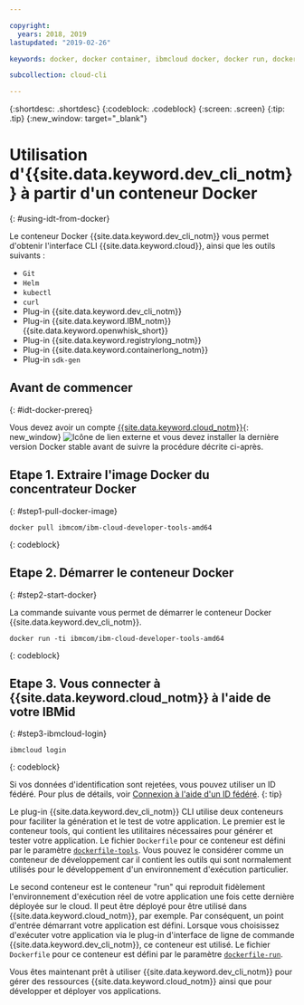 ```yaml
---

copyright:
  years: 2018, 2019
lastupdated: "2019-02-26"

keywords: docker, docker container, ibmcloud docker, docker run, docker pull, ibmcloud cli, dockerfile, ibmcloud login

subcollection: cloud-cli

---
```


{:shortdesc: .shortdesc}
{:codeblock: .codeblock}
{:screen: .screen}
{:tip: .tip}
{:new_window: target="_blank"}

# Utilisation d'{{site.data.keyword.dev_cli_notm}} à partir d'un conteneur Docker
{: #using-idt-from-docker}

Le conteneur Docker {{site.data.keyword.dev_cli_notm}} vous permet d'obtenir l'interface CLI {{site.data.keyword.cloud}}, ainsi que les outils suivants :

* `Git`
* `Helm`
* `kubectl`
* `curl`
* Plug-in {{site.data.keyword.dev_cli_notm}}
* Plug-in {{site.data.keyword.IBM_notm}} {{site.data.keyword.openwhisk_short}}
* Plug-in {{site.data.keyword.registrylong_notm}}
* Plug-in {{site.data.keyword.containerlong_notm}}
* Plug-in `sdk-gen`

## Avant de commencer
{: #idt-docker-prereq}

Vous devez avoir un compte [{{site.data.keyword.cloud_notm}}](https://{DomainName}){: new_window} ![Icône de lien externe](../../../icons/launch-glyph.svg "Icône de lien externe") et vous devez installer la dernière version Docker stable avant de suivre la procédure décrite ci-après. 

## Etape 1. Extraire l'image Docker du concentrateur Docker
{: #step1-pull-docker-image}

```
docker pull ibmcom/ibm-cloud-developer-tools-amd64
```
{: codeblock}

## Etape 2. Démarrer le conteneur Docker
{: #step2-start-docker}

La commande suivante vous permet de démarrer le conteneur Docker {{site.data.keyword.dev_cli_notm}}.

```
docker run -ti ibmcom/ibm-cloud-developer-tools-amd64
```
{: codeblock}

## Etape 3. Vous connecter à {{site.data.keyword.cloud_notm}} à l'aide de votre IBMid
{: #step3-ibmcloud-login}

```
ibmcloud login
```
{: codeblock}

Si vos données d'identification sont rejetées, vous pouvez utiliser un ID fédéré. Pour plus de détails, voir [Connexion à l'aide d'un ID fédéré](/docs/iam?topic=iam-federated_id#federated_id).
{: tip}

Le plug-in {{site.data.keyword.dev_cli_notm}} CLI utilise deux conteneurs pour faciliter la génération et le test de votre application. Le premier est le conteneur tools, qui contient les utilitaires nécessaires pour générer et tester votre application. Le fichier `Dockerfile` pour ce conteneur est défini par le paramètre [`dockerfile-tools`](/docs/cli/idt?topic=cloud-cli-idt-cli#command-parameters). Vous pouvez le considérer comme un conteneur de développement car il contient les outils qui sont normalement utilisés pour le développement d'un environnement d'exécution particulier.

Le second conteneur est le conteneur "run" qui reproduit fidèlement l'environnement d'exécution réel de votre application une fois cette dernière déployée sur le cloud. Il peut être déployé pour être utilisé dans {{site.data.keyword.cloud_notm}}, par exemple. Par conséquent, un point
d'entrée démarrant votre application est défini. Lorsque vous choisissez d'exécuter votre application via le plug-in d'interface de ligne de commande {{site.data.keyword.dev_cli_notm}}, ce conteneur est utilisé. Le fichier `Dockerfile` pour ce conteneur est défini par le paramètre [`dockerfile-run`](/docs/cli/idt?topic=cloud-cli-idt-cli#run-parameters).

Vous êtes maintenant prêt à utiliser {{site.data.keyword.dev_cli_notm}} pour gérer des ressources {{site.data.keyword.cloud_notm}} ainsi que pour développer et déployer vos applications.
